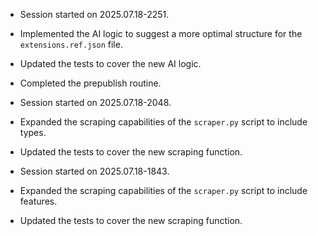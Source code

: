 - Session started on 2025.07.18-2251.
- Implemented the AI logic to suggest a more optimal structure for the `extensions.ref.json` file.
- Updated the tests to cover the new AI logic.
- Completed the prepublish routine.

- Session started on 2025.07.18-2048.
- Expanded the scraping capabilities of the `scraper.py` script to include types.
- Updated the tests to cover the new scraping function.

- Session started on 2025.07.18-1843.
- Expanded the scraping capabilities of the `scraper.py` script to include features.
- Updated the tests to cover the new scraping function.
